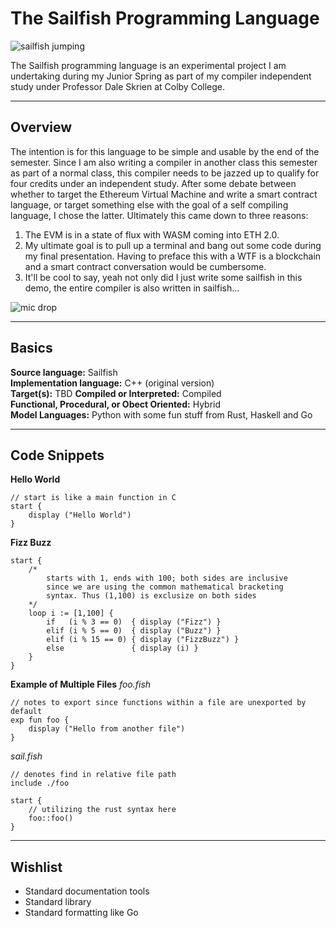 # The Sailfish Programming Language

![sailfish jumping](https://media.giphy.com/media/l0fDZGf4DpQ5i/giphy.gif)

The Sailfish programming language is an experimental project I am undertaking during my Junior Spring as part of my compiler independent study under Professor Dale Skrien at Colby College. 

***

## Overview
The intention is for this language to be simple and usable by the end of the semester. Since I am also writing a compiler in another class this semester as part of a normal class, this compiler needs to be jazzed up to qualify for four credits under an independent study. After some debate between whether to target the Ethereum Virtual Machine and write a smart contract language, or target something else with the goal of a self compiling language, I chose the latter. Ultimately this came down to three reasons:

1. The EVM is in a state of flux with WASM coming into ETH 2.0.
2. My ultimate goal is to pull up a terminal and bang out some code during my final presentation. Having to preface this with a WTF is a blockchain and a smart contract conversation would be cumbersome.
3. It'll be cool to say, yeah not only did I just write some sailfish in this demo, the entire compiler is also written in sailfish...

![mic drop](https://media.giphy.com/media/15BuyagtKucHm/giphy.gif)

***

## Basics

**Source language:** Sailfish <br>
**Implementation language:** C++ (original version) <br>
**Target(s):** TBD
**Compiled or Interpreted:** Compiled <br>
**Functional, Procedural, or Obect Oriented:** Hybrid <br>
**Model Languages:** Python with some fun stuff from Rust, Haskell and Go

***

## Code Snippets

**Hello World**
```
// start is like a main function in C
start {
    display ("Hello World")
}
```

**Fizz Buzz**
```
start {
    /* 
        starts with 1, ends with 100; both sides are inclusive
        since we are using the common mathematical bracketing
        syntax. Thus (1,100) is exclusize on both sides
    */ 
    loop i := [1,100] {
        if   (i % 3 == 0)  { display ("Fizz") }
        elif (i % 5 == 0)  { display ("Buzz") }
        elif (i % 15 == 0) { display ("FizzBuzz") }
        else               { display (i) }
    }
}
```

**Example of Multiple Files**
*foo.fish*
```
// notes to export since functions within a file are unexported by default
exp fun foo {
    display ("Hello from another file")
}
```

*sail.fish*
```
// denotes find in relative file path
include ./foo

start {
    // utilizing the rust syntax here
    foo::foo()
}
```

***

## Wishlist

* Standard documentation tools
* Standard library
* Standard formatting like Go